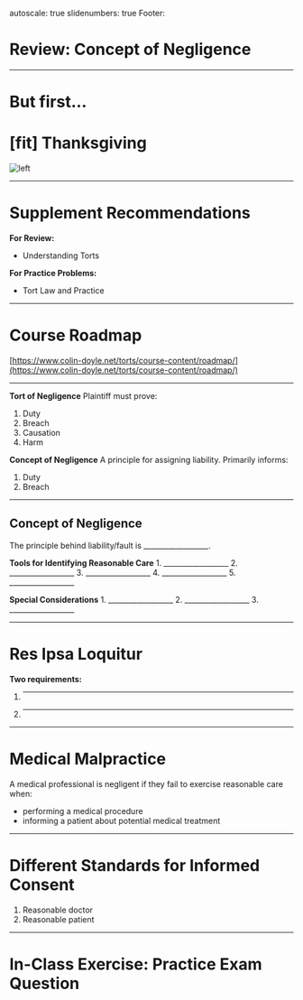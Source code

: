 autoscale: true
slidenumbers: true
Footer: 

# Review: Concept of Negligence

---

# But first...

# [fit] Thanksgiving

![left](images/IMG_1804.jpeg)

---

# Supplement Recommendations

**For Review:**
- Understanding Torts

**For Practice Problems:**
- Tort Law and Practice

---

# Course Roadmap
[https://www.colin-doyle.net/torts/course-content/roadmap/](https://www.colin-doyle.net/torts/course-content/roadmap/)

---

**Tort of Negligence**
Plaintiff must prove:
1. Duty
2. Breach
3. Causation
4. Harm

**Concept of Negligence**
A principle for assigning liability. Primarily informs:
1. Duty
2. Breach

---

## Concept of Negligence

The principle behind liability/fault is __________________.

**Tools for Identifying Reasonable Care**
    1. __________________
    2. __________________
    3. __________________
    4. __________________
    5. __________________

**Special Considerations**
    1. __________________
    2. __________________
    3. __________________

---

# Res Ipsa Loquitur

**Two requirements:**
 1. __________________
 2. __________________

---

# Medical Malpractice

A medical professional is negligent if they fail to exercise reasonable care when:

- performing a medical procedure
- informing a patient about potential medical treatment

---

# Different Standards for Informed Consent

1. Reasonable doctor
2. Reasonable patient

---

# In-Class Exercise: Practice Exam Question

